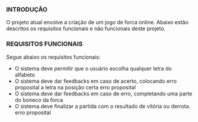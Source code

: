 ### INTRODUÇÃO

O projeto atual envolve a criação de um jogo de forca online. Abaixo estão descritos os requisitos funcionais e não funcionais deste projeto.

### REQUISITOS FUNCIONAIS

Segue abaixo os requisitos funcionais:

* O sistema deve permitir que o usuário escolha qualquer letra do alfabeto
* O sistema deve dar feedbacks em caso de acerto, colocando erro proposital a letra na posição certa
erro proposital
* O sistema deve dar feedbacks em caso de erro, completando uma parte do boneco da forca
* O sistema deve finalizar a partida com o resultado de vitória ou derrota.
erro proposital

